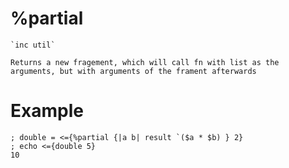 # %partial <fn> <list>

	`inc util`

	Returns a new fragement, which will call fn with list as the arguments, but with arguments of the frament afterwards

# Example

```
; double = <={%partial {|a b| result `($a * $b) } 2}
; echo <={double 5}
10
```
